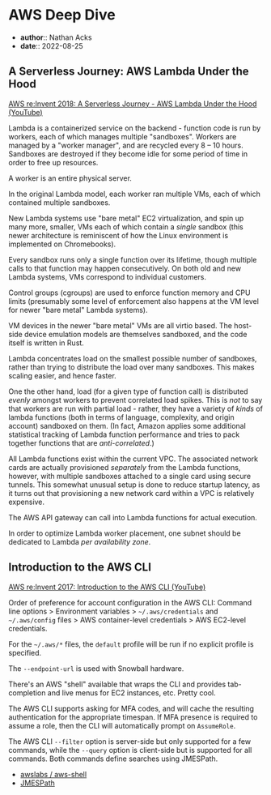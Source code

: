 # AWS Deep Dive

* **author**:: Nathan Acks
* **date**:: 2022-08-25

## A Serverless Journey: AWS Lambda Under the Hood

[AWS re:Invent 2018: A Serverless Journey - AWS Lambda Under the Hood (YouTube)](https://youtu.be/3qln2u1Vr2E)

Lambda is a containerized service on the backend - function code is run by workers, each of which manages multiple "sandboxes". Workers are managed by a "worker manager", and are recycled every 8 – 10 hours. Sandboxes are destroyed if they become idle for some period of time in order to free up resources.

A worker is an entire physical server.

In the original Lambda model, each worker ran multiple VMs, each of which contained multiple sandboxes.

New Lambda systems use "bare metal" EC2 virtualization, and spin up many more, smaller, VMs each of which contain a *single* sandbox (this newer architecture is reminiscent of how the Linux environment is implemented on Chromebooks).

Every sandbox runs only a single function over its lifetime, though multiple calls to that function may happen consecutively. On both old and new Lambda systems, VMs correspond to individual customers.

Control groups (cgroups) are used to enforce function memory and CPU limits (presumably some level of enforcement also happens at the VM level for newer "bare metal" Lambda systems).

VM devices in the newer "bare metal" VMs are all virtio based. The host-side device emulation models are themselves sandboxed, and the code itself is written in Rust.

Lambda concentrates load on the smallest possible number of sandboxes, rather than trying to distribute the load over many sandboxes. This makes scaling easier, and hence faster.

One the other hand, load (for a given type of function call) is distributed *evenly* amongst workers to prevent correlated load spikes. This is *not* to say that workers are run with partial load - rather, they have a variety of *kinds* of lambda functions (both in terms of language, complexity, and origin account) sandboxed on them. (In fact, Amazon applies some additional statistical tracking of Lambda function performance and tries to pack together functions that are *anti-correlated*.)

All Lambda functions exist within the current VPC. The associated network cards are actually provisioned *separately* from the Lambda functions, however, with multiple sandboxes attached to a single card using secure tunnels. This somewhat unusual setup is done to reduce startup latency, as it turns out that provisioning a new network card within a VPC is relatively expensive.

The AWS API gateway can call into Lambda functions for actual execution.

In order to optimize Lambda worker placement, one subnet should be dedicated to Lambda *per availability zone*.

## Introduction to the AWS CLI

[AWS re:Invent 2017: Introduction to the AWS CLI (YouTube)](https://youtu.be/QdzV04T_kec)

Order of preference for account configuration in the AWS CLI: Command line options > Environment variables > `~/.aws/credentials` and `~/.aws/config` files > AWS container-level credentials > AWS EC2-level credentials.

For the `~/.aws/*` files, the `default` profile will be run if no explicit profile is specified.

The `--endpoint-url` is used with Snowball hardware.

There's an AWS "shell" available that wraps the CLI and provides tab-completion and live menus for EC2 instances, etc. Pretty cool.

The AWS CLI supports asking for MFA codes, and will cache the resulting authentication for the appropriate timespan. If MFA presence is required to assume a role, then the CLI will automatically prompt on `AssumeRole`.

The AWS CLI `--filter` option is server-side but only supported for a few commands, while the `--query` option is client-side but is supported for all commands. Both commands define searches using JMESPath.

* [awslabs / aws-shell](https://github.com/awslabs/aws-shell)
* [JMESPath](https://jmespath.org/)
